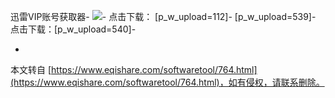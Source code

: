 迅雷VIP账号获取器-
![](http://www.eqishare.com/p_w_upload/Mon_1109/3_1_1bffe1f6cdb0164.jpg?80)-
点击下载： \[p\_w\_upload=112\]-
\[p\_w\_upload=539\]-
点击下载：\[p\_w\_upload=540\]-

-

本文转自 [https://www.eqishare.com/softwaretool/764.html](https://www.eqishare.com/softwaretool/764.html)，如有侵权，请联系删除。